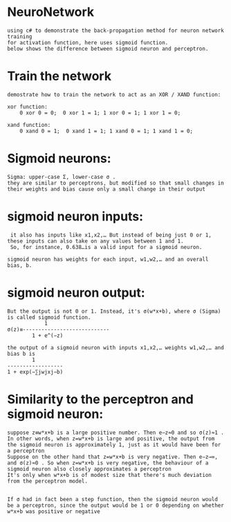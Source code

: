 # NeuroNetwork

	using c# to demonstrate the back-propagation method for neuron network training
	for activation function, here uses sigmoid function. 
	below shows the difference between sigmoid neuron and perceptron.

# Train the network

	demostrate how to train the network to act as an XOR / XAND function:

	xor function:
  		0 xor 0 = 0;  0 xor 1 = 1; 1 xor 0 = 1; 1 xor 1 = 0;

	xand function: 
 		0 xand 0 = 1;  0 xand 1 = 1; 1 xand 0 = 1; 1 xand 1 = 0;


# Sigmoid neurons:

	Sigma: upper-case Σ, lower-case σ .
	they are similar to perceptrons, but modified so that small changes in their weights and bias cause only a small change in their output
	
# sigmoid neuron inputs:

	 it also has inputs like x1,x2,… But instead of being just 0 or 1, these inputs can also take on any values between 1 and 1. 
	 So, for instance, 0.638…is a valid input for a sigmoid neuron.	
	 
	sigmoid neuron has weights for each input, w1,w2,… and an overall bias, b.
	 
# sigmoid neuron output:

	But the output is not 0 or 1. Instead, it's σ(w*x+b), where σ (Sigma) is called	sigmoid function. 
				1
	σ(z)≡----------------------------
			1 + e^(−z)
	
	the output of a sigmoid neuron with inputs x1,x2,… weights w1,w2,… and bias b is
			1
	------------------
	1 + exp⁡(−∑jwjxj−b)

# Similarity to the perceptron and sigmoid neuron:

	suppose z≡w*x+b is a large positive number. Then e−z≈0 and so σ(z)≈1 .
	In other words, when z=w*x+b is large and positive, the output from the sigmoid neuron is approximately 1, just as it would have been for a perceptron
	Suppose on the other hand that z=w*x+b is very negative. Then e−z→∞, and σ(z)≈0 . So when z=w*x+b is very negative, the behaviour of a sigmoid neuron also closely approximates a perceptron
	It's only when w*x+b is of modest size that there's much deviation from the perceptron model.
	
	
	If σ had in fact been a step function, then the sigmoid neuron would be a perceptron, since the output would be 1 or 0 depending on whether w*x+b was positive or negative	
	
